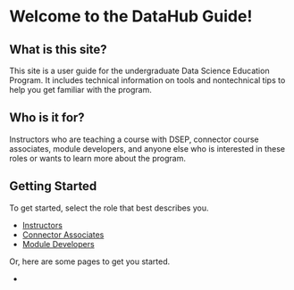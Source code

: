 # Welcome to the DataHub Guide!

## What is this site?

This site is a user guide for the undergraduate Data Science Education Program. It includes technical information on tools and nontechnical tips to help you get familiar with the program.

## Who is it for?

Instructors who are teaching a course with DSEP, connector course associates, module developers, and anyone else who is interested in these roles or wants to learn more about the program.

## Getting Started

To get started, select the role that best describes you.

* [Instructors](http://127.0.0.1:8000/pages/instructor.html)
* [Connector Associates](http://127.0.0.1:8000/pages/connector-associate.html)
* [Module Developers](http://127.0.0.1:8000/pages/module-developer.html)

Or, here are some pages to get you started.

* 


